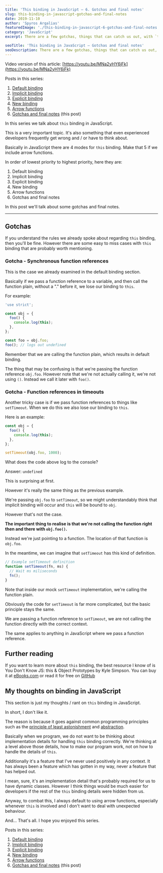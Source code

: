 ```yaml
---
title: 'This binding in JavaScript – 6. Gotchas and final notes'
slug: this-binding-in-javascript-gotchas-and-final-notes
date: 2019-11-10
author: 'Spyros Argalias'
featuredImage: './this-binding-in-javascript-6-gotchas-and-final-notes.png'
category: 'JavaScript'
excerpt: There are a few gotchas, things that can catch us out, with `this` in JavaScript. It's important to know about them and how to handle them.

seoTitle: 'This binding in JavaScript – Gotchas and final notes'
seoDescription: There are a few gotchas, things that can catch us out, with `this` in JavaScript. It's important to know about them and how to handle them.
---
```


Video version of this article: [https://youtu.be/MNa2yHY6jFk](https://youtu.be/MNa2yHY6jFk)

Posts in this series:

1. [Default binding](/blog/this-binding-in-javascript-default-binding/)
2. [Implicit binding](/blog/this-binding-in-javascript-implicit-binding/)
3. [Explicit binding](/blog/this-binding-in-javascript-explicit-binding/)
4. [New binding](/blog/this-binding-in-javascript-new-binding/)
5. [Arrow functions](/blog/this-binding-in-javascript-arrow-functions/)
6. [Gotchas and final notes](/blog/this-binding-in-javascript-gotchas-and-final-notes/) (this post)

In this series we talk about `this` binding in JavaScript.

This is a very important topic. It's also something that even experienced developers frequently get wrong and / or have to think about.

Basically in JavaScript there are 4 modes for `this` binding. Make that 5 if we include arrow functions.

In order of lowest priority to highest priority, here they are:

1. Default binding
2. Implicit binding
3. Explicit binding
4. New binding
5. Arrow functions
6. Gotchas and final notes

In this post we'll talk about some gotchas and final notes.

---

## Gotchas

If you understand the rules we already spoke about regarding `this` binding, then you'll be fine. However there are some easy to miss cases with `this` binding that are probably worth mentioning.

### Gotcha - Synchronous function references

This is the case we already examined in the default binding section.

Basically if we pass a function reference to a variable, and then call the function plain, without a "." before it, we lose our binding to `this`.

For example:

```js
'use strict';

const obj = {
  foo() {
    console.log(this);
  },
};

const foo = obj.foo;
foo(); // logs out undefined
```

Remember that we are calling the function plain, which results in default binding.

The thing that may be confusing is that we're passing the function reference `obj.foo`. However note that we're not actually calling it, we're not using `()`. Instead we call it later with `foo()`.

### Gotcha - Function references in timeouts

Another tricky case is if we pass function references to things like `setTimeout`. When we do this we also lose our binding to `this`.

Here is an example:

```js
const obj = {
  foo() {
    console.log(this);
  },
};

setTimeout(obj.foo, 1000);
```

What does the code above log to the console?

Answer: `undefined`

This is surprising at first.

However it's really the same thing as the previous example.

We're passing `obj.foo` to `setTimeout`, so we might understandably think that implicit binding will occur and `this` will be bound to `obj`.

However that's not the case.

**The important thing to realise is that we're not calling the function right then and there with `obj.foo()`.**

Instead we're just pointing to a function. The location of that function is `obj.foo`.

In the meantime, we can imagine that `setTimeout` has this kind of definition.

```js
// Example setTimeout definition
function setTimeout(fn, ms) {
  // Wait ms miliseconds
  fn();
}
```

Note that inside our mock `setTimeout` implementation, we're calling the function plain.

Obviously the code for `setTimeout` is far more complicated, but the basic principle stays the same.

We are passing a function reference to `setTimeout`, we are not calling the function directly with the correct context.

The same applies to anything in JavaScript where we pass a function reference.

## Further reading

If you want to learn more about `this` binding, the best resource I know of is You Don't Know JS: this & Object Prototypes by Kyle Simpson. You can buy it at [eBooks.com](https://www.ebooks.com/en-gb/1734321/you-don-t-know-js-this-object-prototypes/simpson-kyle/) or read it for free on [GitHub](https://github.com/getify/You-Dont-Know-JS/blob/1st-ed/this%20&%20object%20prototypes/README.md#you-dont-know-js-this--object-prototypes)

## My thoughts on binding in JavaScript

This section is just my thoughts / rant on `this` binding in JavaScript.

In short, I don't like it.

The reason is because it goes against common programming principles such as the [principle of least astonishment](/blog/programming-first-principles-first-principle-principle-of-least-astonishment/) and [abstraction](<https://en.wikipedia.org/wiki/Abstraction_(computer_science)>).

Basically when we program, we do not want to be thinking about implementation details for handling `this` binding correctly. We're thinking at a level above those details, how to make our program work, not on how to handle the details of `this`.

Additionally it's a feature that I've never used positively in any context. It has always been a feature which has gotten in my way, never a feature that has helped out.

I mean, sure, it's an implementation detail that's probably required for us to have dynamic classes. However I think things would be much easier for developers if the rest of the `this` binding details were hidden from us.

Anyway, to combat this, I always default to using arrow functions, especially whenever `this` is involved and I don't want to deal with unexpected behaviour.

And... That's all. I hope you enjoyed this series.

Posts in this series:

1. [Default binding](/blog/this-binding-in-javascript-default-binding/)
2. [Implicit binding](/blog/this-binding-in-javascript-implicit-binding/)
3. [Explicit binding](/blog/this-binding-in-javascript-explicit-binding/)
4. [New binding](/blog/this-binding-in-javascript-new-binding/)
5. [Arrow functions](/blog/this-binding-in-javascript-arrow-functions/)
6. [Gotchas and final notes](/blog/this-binding-in-javascript-gotchas-and-final-notes/) (this post)
